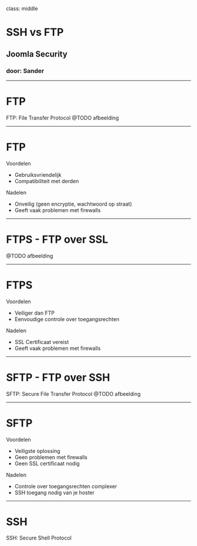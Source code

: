 class: middle
# SSH vs FTP
## Joomla Security
### door: Sander

---
# FTP
FTP: File Transfer Protocol
@TODO afbeelding

---
# FTP
Voordelen
* Gebruiksvriendelijk
* Compatibiliteit met derden

Nadelen
* Onveilig (geen encryptie, wachtwoord op straat)
* Geeft vaak problemen met firewalls

---
# FTPS - FTP over SSL
@TODO afbeelding

---
# FTPS
Voordelen
* Veiliger dan FTP
* Eenvoudige controle over toegangsrechten

Nadelen
* SSL Certificaat vereist
* Geeft vaak problemen met firewalls

---
# SFTP - FTP over SSH
SFTP:  Secure File Transfer Protocol
@TODO afbeelding

---
# SFTP
Voordelen
* Veiligste oplossing
* Geen problemen met firewalls
* Geen SSL certificaat nodig

Nadelen
* Controle over toegangsrechten complexer
* SSH toegang nodig van je hoster

---
# SSH
SSH: Secure Shell Protocol
